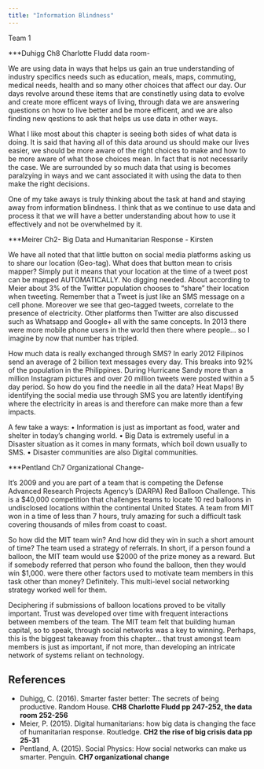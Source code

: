```yaml
---
title: "Information Blindness"
---
```


Team 1

***Duhigg Ch8 Charlotte Fludd data room- 

We are using data in ways that helps us gain an true understanding of industry specifics needs such as education, meals, maps, commuting, medical needs, health and so many other choices that affect our day. Our days revolve around these items that are constinetly using data to evolve and create more efficent ways of living, through data we are answering questions on how to live better and be more efficent, and we are also finding new qestions to ask that helps us use data in other ways.

What I like most about this chapter is seeing both sides of what data is doing. It is said that having all of this data around us should make our lives easier, we should be more aware of the right choices to make and how to be more aware of what those choices mean. In fact that is not necessarily the case. We are surrounded by so much data that using is becomes paralzying in ways and we cant associated it with using the data to then make the right decisions. 

One of my take aways is truly thinking about the task at hand and staying away from information blindness. I think that as we continue to use data and process it that we will have a better understanding about how to use it effectively and not be overwhelmed by it. 

***Meirer Ch2- Big Data and Humanitarian Response - Kirsten 

We have all noted that that little button on social media platforms asking us to share our location (Geo-tag). What does that button mean to crisis mapper? Simply put it means that your location at the time of a tweet post can be mapped AUTOMATICALLY. No digging needed.  About according to Meier about 3% of the Twitter population chooses to “share” their location when tweeting. Remember that a Tweet is just like an SMS message on a cell phone. Moreover we see that geo-tagged tweets, correlate to the presence of electricity. Other platforms then Twitter are also discussed such as Whatsapp and Google+ all with the same concepts. In 2013 there were more mobile phone users in the world then there where people… so I imagine by now that number has tripled. 

How much data is really exchanged through SMS? In early 2012 Filipinos send an average of 2 billion text messages every day. This breaks into 92% of the population in the Philippines. During Hurricane Sandy more than a million Instagram pictures and over 20 million tweets were posted within a 5 day period. So how do you find the needle in all the data? Heat Maps! By identifying the social media use through SMS you are latently identifying where the electricity in areas is and therefore can make more than a few impacts.  

A few take a ways:
    •	Information is just as important as food, water and shelter in today’s changing world. 
    •	Big Data is extremely useful in a Disaster situation as it comes in many formats, which boil down usually to SMS. 
    •	Disaster communities are also Digital communities. 
	
***Pentland Ch7 Organizational Change- 

It’s 2009 and you are part of a team that is competing the Defense Advanced Research Projects Agency’s (DARPA) Red Balloon Challenge. This is a $40,000 competition that challenges teams to locate 10 red balloons in undisclosed locations within the continental United States. A team from MIT won in a time of less than 7 hours, truly amazing for such a difficult task covering thousands of miles from coast to coast.

So how did the MIT team win? And how did they win in such a short amount of time? The team used a strategy of referrals. In short, if a person found a balloon, the MIT team would use $2000 of the prize money as a reward. But if somebody referred that person who found the balloon, then they would win $1,000. were there other factors used to motivate team members in this task other than money? Definitely. This multi-level social networking strategy worked well for them.

Deciphering if submissions of balloon locations proved to be vitally important. Trust was developed over time with frequent interactions between members of the team. The MIT team felt that building human capital, so to speak, through social networks was a key to winning. Perhaps, this is the biggest takeaway from this chapter… that trust amongst team members is just as important, if not more, than developing an intricate network of systems reliant on technology. 


## References

* Duhigg, C. (2016). Smarter faster better: The secrets of being productive. Random House. **CH8 Charlotte Fludd pp 247-252, the data room 252-256**  
* Meier, P. (2015). Digital humanitarians: how big data is changing the face of humanitarian response. Routledge. **CH2 the rise of big crisis data pp 25-31**  
* Pentland, A. (2015). Social Physics: How social networks can make us smarter. Penguin. **CH7 organizational change**  
